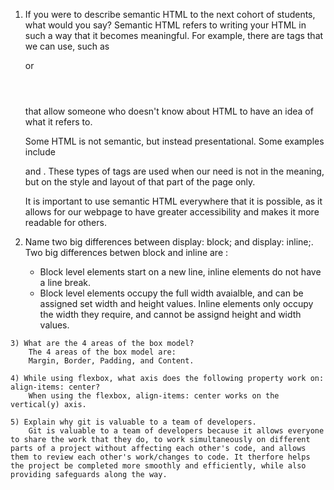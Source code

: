 
   1) If you were to describe semantic HTML to the next cohort of students, what would you say?
	    Semantic HTML refers to writing your HTML in such a way that it becomes meaningful.  For example, there are tags that we can use, such as <section></section> or <header></header> that allow someone who doesn't know about HTML to have an idea of what it refers to.

	    Some HTML is not semantic, but instead presentational.  Some examples include <div></div> and <span></span>.  These types of tags are used when our need is not in the meaning, but on the style and layout of that part of the page only.

	    It is important to use semantic HTML everywhere that it is possible, as it allows for our webpage to have greater accessibility and makes it more readable for others.

   2) Name two big differences between display: block; and display: inline;.
	   	Two big differences betwen block and inline are :
	   	- Block level elements start on a new line, inline elements do not have a line break.
	   	- Block level elements occupy the full width avaialble, and can be assigned set width and height values.  Inline elements only occupy the width they require, and cannot be assignd height and width values.

    3) What are the 4 areas of the box model?
    	The 4 areas of the box model are:
    	Margin, Border, Padding, and Content.

    4) While using flexbox, what axis does the following property work on: align-items: center?
    	When using the flexbox, align-items: center works on the vertical(y) axis.

    5) Explain why git is valuable to a team of developers.
    	Git is valuable to a team of developers because it allows everyone to share the work that they do, to work simultaneously on different parts of a project without affecting each other's code, and allows them to review each other's work/changes to code. It therfore helps the project be completed more smoothly and efficiently, while also providing safeguards along the way.